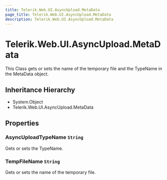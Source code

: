 ```yaml
---
title: Telerik.Web.UI.AsyncUpload.MetaData
page_title: Telerik.Web.UI.AsyncUpload.MetaData
description: Telerik.Web.UI.AsyncUpload.MetaData
---
```


# Telerik.Web.UI.AsyncUpload.MetaData

This Class gets or sets the name of
            the temporary file and the TypeName in the MetaData object.

## Inheritance Hierarchy

* System.Object
* Telerik.Web.UI.AsyncUpload.MetaData

## Properties

###  AsyncUploadTypeName `String`

Gets or sets the TypeName.

###  TempFileName `String`

Gets or sets the name of the temporary file.

